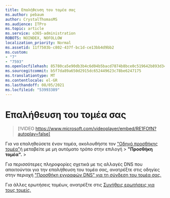 ```yaml
---
title: Επαλήθευση του τομέα σας
ms.author: pebaum
author: CrystalThomasMS
ms.audience: ITPro
ms.topic: article
ms.service: o365-administration
ROBOTS: NOINDEX, NOFOLLOW
localization_priority: Normal
ms.assetid: 11f7503b-c802-437f-bc1d-ce13bb4d9bb2
ms.custom:
- "7"
- "7593"
ms.openlocfilehash: 85780ca5e90db3b4c6d04b5bacd7874b8bce0c519642b893d34bc873dc689c83
ms.sourcegitcommit: b5f7da89a650d2915dc652449623c78be6247175
ms.translationtype: MT
ms.contentlocale: el-GR
ms.lasthandoff: 08/05/2021
ms.locfileid: "53993389"
---
```

# <a name="verify-your-domain"></a>Επαλήθευση του τομέα σας

> [!VIDEO https://www.microsoft.com/videoplayer/embed/RE1FOfN?autoplay=false]

Για να επαληθεύσετε έναν τομέα, ακολουθήστε τον ["Οδηγό προσθήκης τομέα"](https://admin.microsoft.com/Adminportal#/Domains/Wizard)ή μεταβείτε με μη αυτόματο τρόπο στην επιλογή   >  **"Προσθήκη τομέα".**  >  

Για περισσότερες πληροφορίες σχετικά με τις αλλαγές DNS που απαιτούνται για την επαλήθευση του τομέα σας, ανατρέξτε στις οδηγίες στην περιοχή ["Προσθήκη εγγραφών DNS" για τη σύνδεση του τομέα σας.](https://docs.microsoft.com/microsoft-365/admin/get-help-with-domains/create-dns-records-at-any-dns-hosting-provider)

Για άλλες ερωτήσεις τομέων, ανατρέξτε στις [Συνήθεις ερωτήσεις για τους τομείς.](https://docs.microsoft.com/microsoft-365/admin/setup/domains-faq)
